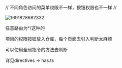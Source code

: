 // 不同角色访问的菜单权限不一样，按钮权限也不一样
//

![1691828682332](/Users/yanzhenyu/Desktop/面试题/vue3-admin/vite-project/src/assets/images/权限分析.png)

任意路由为*/这种的

项目的权限按钮放入仓库，每个页面去引入判断太麻烦

可以使用全局指令的方法去判断

详见directives -> has.ts
